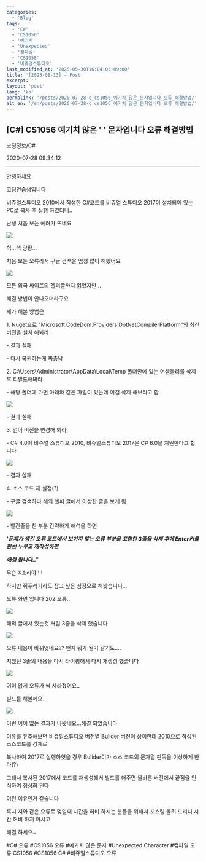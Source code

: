 ```yaml
---
categories:
  - 'Blog'
tags:
  - 'C#'
  - 'CS1056'
  - '예기치'
  - 'Unexpected'
  - '컴파일'
  - 'CS1056'
  - '비쥬얼스튜디오'
last_modified_at: '2025-05-30T16:04:03+09:00'
title: '[2025-08-13] - Post'
excerpt: ''
layout: 'post'
lang: 'ko'
permalink: '/posts/2020-07-28-c_cs1056_예기치_않은_문자입니다_오류_해결방법/'
alt_en: '/en/posts/2020-07-28-c_cs1056_예기치_않은_문자입니다_오류_해결방법/'
---
```


## [C#] CS1056 예기치 않은 ' ' 문자입니다 오류 해결방법

코딩정보/C#

2020-07-28 09:34:12

* * *

안녕하세요

코딩연습생입니다

비쥬얼스튜디오 2010에서 작성한 C#코드를 비쥬얼 스튜디오 2017이 설치되어 있는 PC로 복사 후 실행 하였더니..

난생 처음 보는 에러가 뜨네요

![](/assets/images/c_cs1056_예기치_않은_문자입니다_오류_해결방법/img.jpg)

헉...핵 당황...

처음 보는 오류라서 구글 검색을 엄청 많이 해봤어요

![](/assets/images/c_cs1056_예기치_않은_문자입니다_오류_해결방법/img.png)

모든 외국 싸이트의 헬퍼글까지 읽었지만...

해결 방법이 안나오더라구요

제가 해본 방법은

1\. Nuget으로 "Microsoft.CodeDom.Providers.DotNetCompilerPlatform"의 최신버전을 설치
해봐라.

\- 결과 실패

\- 다시 복원하는게 짜증남

2\. C:\Users\Administrator\AppData\Local\Temp 폴더안에 있는 어셈블리를 삭제후 리빌드해봐라

\- 해당 폴더에 가면 아래와 같은 파일이 있는데 이걸 삭제 해보라고 함

![](/assets/images/c_cs1056_예기치_않은_문자입니다_오류_해결방법/img_1.png)

\- 결과 실패

3\. 언어 버전을 변경해 봐라

\- C# 4.0이 비쥬얼 스튜디오 2010, 비쥬얼스튜디오 2017은 C# 6.0을 지원한다고 합니다

![](/assets/images/c_cs1056_예기치_않은_문자입니다_오류_해결방법/img_2.png)

\- 결과 실패

4\. 소스 코드 재 설정(?)

\- 구글 검색하다 해외 헬퍼 글에서 이상한 글을 보게 됨

![](/assets/images/c_cs1056_예기치_않은_문자입니다_오류_해결방법/img_3.png)

\- 빨간줄을 친 부분 간략하게 해석을 하면

**_'문제가 생긴 오류 코드에서 보이지 않는 오류 부분을 포함한 3줄을 삭제 후에 Enter키를 한번 누루고 재작성하면_**

**_해결 됩니다.."_**

무슨 X소리야!!!!

하지만 쥐푸라기라도 잡고 싶은 심정으로 해봣습니다...

오류 화면 입니다 202 오류..

![](/assets/images/c_cs1056_예기치_않은_문자입니다_오류_해결방법/img_4.png)

해외 글에서 있는것 처럼 3줄을 삭제 했습니다

![](/assets/images/c_cs1056_예기치_않은_문자입니다_오류_해결방법/img_5.png)

오류 내용이 바뀌엇네요?? 왠지 뭐가 될거 같기도....

지웠던 3줄의 내용을 다시 타이핑해서 다시 재생성 헀습니다

![](/assets/images/c_cs1056_예기치_않은_문자입니다_오류_해결방법/img_6.png)

어이 없게 오류가 싹 사라졌어요..

빌드를 해볼께요..

![](/assets/images/c_cs1056_예기치_않은_문자입니다_오류_해결방법/img_7.png)

이런 어이 없는 결과가 나왓네요...해결 되었습니다

이유를 유추해보면 비쥬얼스튜디오 버전별 Bulider 버전이 상이한데 2010으로 작성된 소스코드를 강제로

복사하여 2017로 실행하엿을 경우 Bulider이가 소스 코드의 문자열 판독을 이상하게 한다(?)

그래서 복사된 2017에서 코드를 재생성해서 빌드를 해주면 올바른 버전에서 끝점을 인식하여 정상화 된다

이런 이유인거 같습니다

혹시 저와 같은 오류로 몇일째 시간을 허비 하시는 분들을 위해서 포스팅 올려 드리니 시간 허비 하지 마시고

해결 하세요~

  

#C# 오류 #CS1056 오류 #예기치 않은 문자 #Unexpected Character #컴파일 오류 CS1056 #CS1056 C#
#비쥬얼스튜디오 오류

